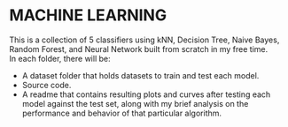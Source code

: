 # MACHINE LEARNING
This is a collection of 5 classifiers using kNN, Decision Tree, Naive Bayes, Random Forest, and Neural Network built from scratch in my free time.  
In each folder, there will be:  
- A dataset folder that holds datasets to train and test each model.  
- Source code. 
- A readme that contains resulting plots and curves after testing each model against the test set, along with my brief analysis on the performance and behavior of that particular algorithm.  


